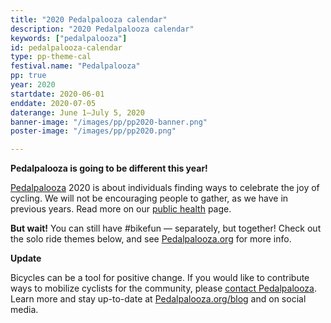 ```yaml
---
title: "2020 Pedalpalooza calendar"
description: "2020 Pedalpalooza calendar"
keywords: ["pedalpalooza"]
id: pedalpalooza-calendar
type: pp-theme-cal
festival.name: "Pedalpalooza"
pp: true
year: 2020
startdate: 2020-06-01
enddate: 2020-07-05
daterange: June 1–July 5, 2020
banner-image: "/images/pp/pp2020-banner.png"
poster-image: "/images/pp/pp2020.png"

---
```


<strong class="pp-headline">Pedalpalooza is going to be different this year!</strong>

[Pedalpalooza](/pages/pedalpalooza/) 2020 is about individuals finding ways to celebrate the joy of cycling. We will not be encouraging people to gather, as we have in previous years. Read more on our [public health](/pages/public-health/) page.

**But wait!** You can still have #bikefun — separately, but together! Check out the solo ride themes below, and see [Pedalpalooza.org](https://www.pedalpalooza.org/ride) for more info.

<strong class="pp-headline">Update</strong>

Bicycles can be a tool for positive change. If you would like to contribute ways to mobilize cyclists for the community, please <a href="mailto:pedalpalooza@gmail.com?subject=Here's how I can help Pedalpalooza mobilize cyclists">contact Pedalpalooza</a>. Learn more and stay up-to-date at <a href="https://www.pedalpalooza.org/blog">Pedalpalooza.org/blog</a> and on social media.
